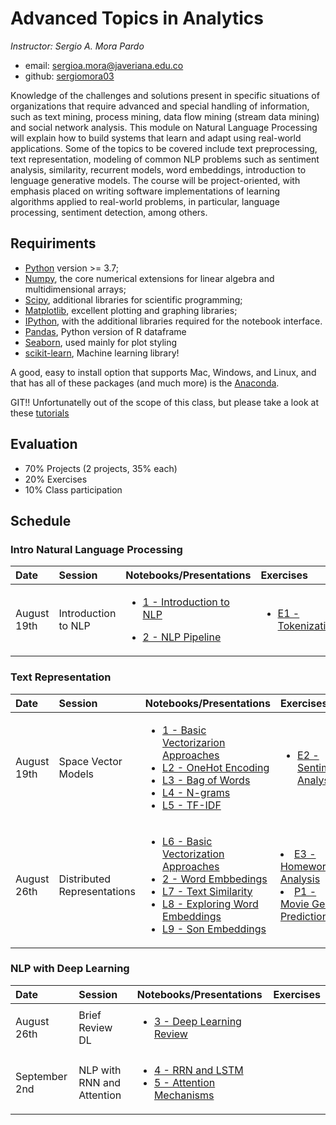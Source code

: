 # Advanced Topics in Analytics

*Instructor: Sergio A. Mora Pardo*

- email: <sergioa.mora@javeriana.edu.co>
- github: [sergiomora03](http://github.com/sergiomora03)


Knowledge of the challenges and solutions present in specific situations of organizations that require advanced and special handling of information, such as text mining, process mining, data flow mining (stream data mining) and social network analysis. This module on Natural Language Processing  will explain how to build systems that learn and adapt using real-world applications. Some of the topics to be covered include text preprocessing, text representation, modeling of common NLP problems such as sentiment analysis, similarity, recurrent models, word embeddings, introduction to lenguage generative models. The course will be project-oriented, with emphasis placed on writing software implementations of learning algorithms applied to real-world problems, in particular, language processing, sentiment detection, among others.


## Requiriments 
* [Python](http://www.python.org) version >= 3.7;
* [Numpy](http://www.numpy.org), the core numerical extensions for linear algebra and multidimensional arrays;
* [Scipy](http://www.scipy.org), additional libraries for scientific programming;
* [Matplotlib](http://matplotlib.sf.net), excellent plotting and graphing libraries;
* [IPython](http://ipython.org), with the additional libraries required for the notebook interface.
* [Pandas](http://pandas.pydata.org/), Python version of R dataframe
* [Seaborn](stanford.edu/~mwaskom/software/seaborn/), used mainly for plot styling
* [scikit-learn](http://scikit-learn.org), Machine learning library!

A good, easy to install option that supports Mac, Windows, and Linux, and that has all of these packages (and much more) is the [Anaconda](https://www.continuum.io/).

GIT!! Unfortunatelly out of the scope of this class, but please take a look at these [tutorials](https://help.github.com/articles/good-resources-for-learning-git-and-github/)

## Evaluation

* 70% Projects (2 projects, 35% each)
* 20% Exercises
* 10% Class participation


## Schedule


 ### Intro Natural Language Processing
| Date | Session         | Notebooks/Presentations          | Exercises |
| :----| :----| :------------- | :------------- | 
| August 19th | Introduction to NLP |  <ul><li>[1 - Introduction to NLP](https://github.com/sergiomora03/AdvancedTopicsAnalytics/blob/main/notebooks/Introduction%20to%20NLP.pdf) </li></ul> <ul><li>[2 - NLP Pipeline](https://github.com/sergiomora03/AdvancedTopicsAnalytics/blob/main/notebooks/NLP%20Pipeline.pdf) </li></ul> | <ul><li>[E1 - Tokenization](https://github.com/sergiomora03/AdvancedTopicsAnalytics/blob/main/notebooks/L1-Tokenization.ipynb) </li> </ul> | 

### Text Representation
| Date | Session         | Notebooks/Presentations          | Exercises |
| :----| :----| :------------- | :------------- | 
| August 19th | Space Vector Models |  <ul><li>[1 - Basic Vectorizarion Approaches](https://github.com/sergiomora03/AdvancedTopicsAnalytics/blob/main/notebooks/Basic%20Vectorizarion%20Approaches.pdf) </li><li>[L2 - OneHot Encoding](https://github.com/sergiomora03/AdvancedTopicsAnalytics/blob/main/notebooks/L1-OneHotEncoding.ipynb) </li><li>[L3 - Bag of Words](https://github.com/sergiomora03/AdvancedTopicsAnalytics/blob/main/notebooks/L2-BagOfWords.ipynb) </li><li>[L4 - N-grams](https://github.com/sergiomora03/AdvancedTopicsAnalytics/blob/main/notebooks/L3-ngrams.ipynb) </li><li>[L5 - TF-IDF](https://github.com/sergiomora03/AdvancedTopicsAnalytics/blob/main/notebooks/L4-TFIDF.ipynb) </li></ul> | <ul><li>[E2 - Sentiment Analysis](https://github.com/sergiomora03/AdvancedTopicsAnalytics/blob/main/exercises/E1-SentimentPrediction.ipynb) </li> </ul> | 
| August 26th | Distributed Representations | <ul><li>[L6 - Basic Vectorization Approaches](https://github.com/sergiomora03/AdvancedTopicsAnalytics/blob/main/notebooks/L5-BasicVectorizationApproaches.ipynb) </li><li>[2 - Word Embbedings](https://github.com/sergiomora03/AdvancedTopicsAnalytics/blob/main/notebooks/Word%20Embeddings.pdf)</li><li>[L7 - Text Similarity](https://github.com/sergiomora03/AdvancedTopicsAnalytics/blob/main/notebooks/L7-TextSimilarity.ipynb) </li><li> [L8 - Exploring Word Embeddings](https://github.com/sergiomora03/AdvancedTopicsAnalytics/blob/main/notebooks/L8-ExploringWordEmbeddings.ipynb)</li> <li>[L9 - Son Embeddings](https://github.com/sergiomora03/AdvancedTopicsAnalytics/blob/main/notebooks/L9-SongEmbeddings.ipynb)</li>| <li>[E3 - Homework Analysis](https://github.com/sergiomora03/AdvancedTopicsAnalytics/blob/main/exercises/E2-HomeworksAnalysis.ipynb) </li> <li>[P1 - Movie Genre Prediction](https://github.com/sergiomora03/AdvancedTopicsAnalytics/blob/main/exercises/P1-MovieGenrePrediction.ipynb) </li> |

### NLP with Deep Learning 
| Date | Session         | Notebooks/Presentations          | Exercises |
| :----| :----| :------------- | :------------- | 
| August 26th | Brief Review DL | <ul><li>[3 - Deep Learning Review]()</li></ul> | |
| September 2nd | NLP with RNN and Attention | <ul><li>[4 - RRN and LSTM]()</li><li>[5 - Attention Mechanisms]()</li></ul> | |





